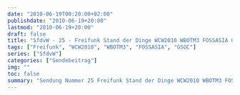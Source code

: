 ```yaml
---
date: "2010-06-19T00:20:00+02:00"
publishdate: "2010-06-19+20:00"
lastmod: "2010-06-19+20:00"
draft: false
title: "SfdvW - 25 - Freifunk Stand der Dinge WCW2010 WBOTM3 FOSSASIA GSOC"
tags: ["Freifunk", "WCW2010", "WBOTM3", "FOSSASIA", "GSOC"]
series: ["SfdvW"]
categories: ["Sendebeitrag"]
img: ""
toc: false
summary: "Sendung Nummer 25 Freifunk Stand der Dinge WCW2010 WBOTM3 FOSSASIA GSOC"
---
```


<div id="example"></div>
<script src="https://cdn.podlove.org/web-player/embed.js"></script>

<script>
  podlovePlayer('#example', '/blog/sfdvw25.json');
</script>
